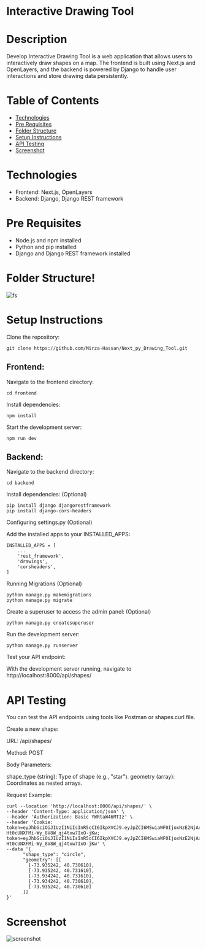# Interactive Drawing Tool

# Description
Develop Interactive Drawing Tool is a web application that allows users to interactively draw shapes on a map. The frontend is built using Next.js and OpenLayers, and the backend is powered by Django to handle user interactions and store drawing data persistently.

# Table of Contents
- [Technologies](#Technologies)
- [Pre Requisites](#pre-requisites)
- [Folder Structure](#folder-structure)
- [Setup Instructions](#setup-instructions)
- [API Testing](#api-testing)
- [Screenshot](#screenshot)

# Technologies

- Frontend: Next.js, OpenLayers
- Backend: Django, Django REST framework

# Pre Requisites

- Node.js and npm installed
- Python and pip installed
- Django and Django REST framework installed

# Folder Structure!

![fs](https://github.com/Mirza-Hassan/Next_py_Drawing_Tool/assets/17096257/6bf980c5-0ba0-414c-a631-ad3c54d57143)


# Setup Instructions

Clone the repository:
```
git clone https://github.com/Mirza-Hassan/Next_py_Drawing_Tool.git
```
## Frontend:

Navigate to the frontend directory:
```
cd frontend
```
Install dependencies:
```
npm install
```
Start the development server:
```
npm run dev
```

## Backend:

Navigate to the backend directory:
```
cd backend
```
Install dependencies: (Optional)
```
pip install django djangorestframework 
pip install django-cors-headers        
```
Configuring settings.py  (Optional)

Add the installed apps to your INSTALLED_APPS:
```
INSTALLED_APPS = [
    ...
    'rest_framework',
    'drawings',
    'corsheaders',
]
```
Running Migrations (Optional)
```
python manage.py makemigrations
python manage.py migrate
```
Create a superuser to access the admin panel: (Optional)
```
python manage.py createsuperuser
```
Run the development server:
```
python manage.py runserver
```
Test your API endpoint:

With the development server running, navigate to http://localhost:8000/api/shapes/

# API Testing 

You can test the API endpoints using tools like Postman or shapes.curl file.

Create a new shape: 

URL: /api/shapes/

Method: POST

Body Parameters:

shape_type (string): Type of shape (e.g., "star").
geometry (array): Coordinates as nested arrays.

Request Example:
```
curl --location 'http://localhost:8000/api/shapes/' \
--header 'Content-Type: application/json' \
--header 'Authorization: Basic YWRtaW46MTIz' \
--header 'Cookie: token=eyJhbGciOiJIUzI1NiIsInR5cCI6IkpXVCJ9.eyJpZCI6MSwiaWF0IjoxNzE2NjAxMzAzLCJleHAiOjE3MTcwMzMzMDN9.aOVrlr9wq-Ht0cUNXFMi-Wy_8V8W_qj4txw7IxO-jKw; token=eyJhbGciOiJIUzI1NiIsInR5cCI6IkpXVCJ9.eyJpZCI6MSwiaWF0IjoxNzE2NjAxMzAzLCJleHAiOjE3MTcwMzMzMDN9.aOVrlr9wq-Ht0cUNXFMi-Wy_8V8W_qj4txw7IxO-jKw' \
--data '{
      "shape_type": "circle",
      "geometry": [[
        [-73.935242, 40.730610],
        [-73.935242, 40.731610],
        [-73.934242, 40.731610],
        [-73.934242, 40.730610],
        [-73.935242, 40.730610]
      ]]
}'
```


# Screenshot
![screenshot](https://github.com/Mirza-Hassan/Next_py_Drawing_Tool/assets/17096257/87244ee3-0dfd-4245-a40d-a7e4ca9d60a0)


